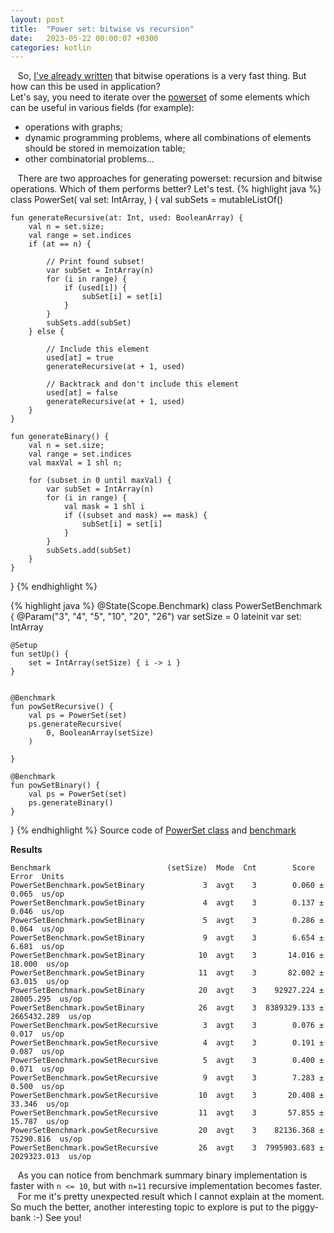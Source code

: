 ```yaml
---
layout: post
title:  "Power set: bitwise vs recursion"
date:   2023-05-22 00:00:07 +0300
categories: kotlin
---
```

&nbsp;&nbsp; So, [I've already written](https://dzmitrykashlach.github.io/kotlin/2023/05/27/bitwise-benchmark.html) that bitwise operations is a very fast thing. But how can this be used in application?  
Let's say, you need to iterate over the [powerset](https://en.wikipedia.org/wiki/Power_set) of some elements which can be useful in various fields (for example):
* operations with graphs;
* dynamic programming problems, where all combinations of elements should be stored in memoization table;
* other combinatorial problems...  

&nbsp;&nbsp; There are two approaches for generating powerset: recursion and bitwise operations. Which of them performs better? Let's test.
  {% highlight java %}
class PowerSet(
val set: IntArray,
) {
val subSets = mutableListOf<IntArray>()

    fun generateRecursive(at: Int, used: BooleanArray) {
        val n = set.size;
        val range = set.indices
        if (at == n) {

            // Print found subset!
            var subSet = IntArray(n)
            for (i in range) {
                if (used[i]) {
                    subSet[i] = set[i]
                }
            }
            subSets.add(subSet)
        } else {

            // Include this element
            used[at] = true
            generateRecursive(at + 1, used)

            // Backtrack and don't include this element
            used[at] = false
            generateRecursive(at + 1, used)
        }
    }

    fun generateBinary() {
        val n = set.size;
        val range = set.indices
        val maxVal = 1 shl n;

        for (subset in 0 until maxVal) {
            var subSet = IntArray(n)
            for (i in range) {
                val mask = 1 shl i
                if ((subset and mask) == mask) {
                    subSet[i] = set[i]
                }
            }
            subSets.add(subSet)
        }
    }

}
  {% endhighlight %}


{% highlight java %}
@State(Scope.Benchmark)
class PowerSetBenchmark {
@Param("3", "4", "5", "10", "20", "26")
var setSize = 0
lateinit var set: IntArray

    @Setup
    fun setUp() {
        set = IntArray(setSize) { i -> i }
    }


    @Benchmark
    fun powSetRecursive() {
        val ps = PowerSet(set)
        ps.generateRecursive(
            0, BooleanArray(setSize)
        )

    }

    @Benchmark
    fun powSetBinary() {
        val ps = PowerSet(set)
        ps.generateBinary()
    }

}
{% endhighlight %}
Source code of [PowerSet class](https://github.com/dzmitrykashlach/algorithms-storehouse/blob/main/benchmarks/src/main/kotlin/bitwise/PowerSet.kt) and [benchmark](https://github.com/dzmitrykashlach/algorithms-storehouse/blob/main/benchmarks/src/main/kotlin/bitwise/PowerSetBenchmark.kt)

__Results__  
```
Benchmark                          (setSize)  Mode  Cnt        Score         Error  Units
PowerSetBenchmark.powSetBinary             3  avgt    3        0.060 ±       0.065  us/op
PowerSetBenchmark.powSetBinary             4  avgt    3        0.137 ±       0.046  us/op
PowerSetBenchmark.powSetBinary             5  avgt    3        0.286 ±       0.064  us/op
PowerSetBenchmark.powSetBinary             9  avgt    3        6.654 ±       6.681  us/op
PowerSetBenchmark.powSetBinary            10  avgt    3       14.016 ±      18.000  us/op
PowerSetBenchmark.powSetBinary            11  avgt    3       82.002 ±      63.015  us/op
PowerSetBenchmark.powSetBinary            20  avgt    3    92927.224 ±   28005.295  us/op
PowerSetBenchmark.powSetBinary            26  avgt    3  8389329.133 ± 2665432.289  us/op
PowerSetBenchmark.powSetRecursive          3  avgt    3        0.076 ±       0.017  us/op
PowerSetBenchmark.powSetRecursive          4  avgt    3        0.191 ±       0.087  us/op
PowerSetBenchmark.powSetRecursive          5  avgt    3        0.400 ±       0.071  us/op
PowerSetBenchmark.powSetRecursive          9  avgt    3        7.283 ±       0.500  us/op
PowerSetBenchmark.powSetRecursive         10  avgt    3       20.408 ±      33.346  us/op
PowerSetBenchmark.powSetRecursive         11  avgt    3       57.855 ±      15.787  us/op
PowerSetBenchmark.powSetRecursive         20  avgt    3    82136.368 ±   75290.816  us/op
PowerSetBenchmark.powSetRecursive         26  avgt    3  7995903.683 ± 2029323.013  us/op
```
&nbsp;&nbsp; As you can notice from benchmark summary binary implementation is faster with `n <= 10`, but with `n=11` recursive implementation becomes faster.  
&nbsp;&nbsp; For me it's pretty unexpected result which I cannot explain at the moment. So much the better, another interesting topic to explore is put to the piggy-bank :-) See you!